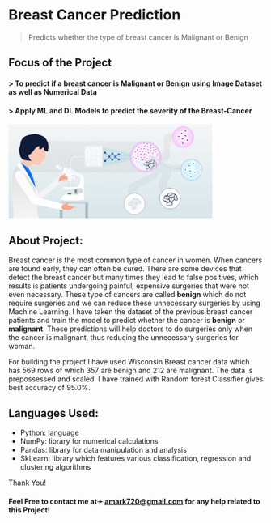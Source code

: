 # Breast Cancer Prediction
> Predicts whether the type of breast cancer is Malignant or Benign

## Focus of the Project
#### > To predict if a breast cancer is Malignant or Benign using Image Dataset as well as Numerical Data
#### > Apply ML and DL Models to predict the severity of the Breast-Cancer
<a href="" ><img src="https://github.com/amark720/Data-Science-Projects/blob/master/Deep%20Learning%20Projects/Breast%20cancer%20Detection/Screenshot.png" width=80% height=40% > </a>


## About Project:

Breast cancer is the most common type of cancer in women. When cancers are found early, they can often be cured. 
There are some devices that detect the breast cancer but many times they lead to false positives, which results 
is patients undergoing painful, expensive surgeries that were not even necessary. These type of cancers are called 
**benign** which do not require surgeries and we can reduce these unnecessary surgeries by using Machine Learning. 
I have taken the dataset of the previous breast cancer patients and train the model to predict whether the cancer is **benign** or **malignant**. These predictions will help doctors to do surgeries only when the cancer is malignant, thus reducing the unnecessary surgeries for woman. 

For building the project I have used Wisconsin Breast cancer data which has 569 rows of which 357 are benign and 212 are malignant. 
The data is prepossessed and scaled. I have trained with Random forest Classifier gives best accuracy of 95.0%.

## Languages Used:

  * Python: language
  * NumPy: library for numerical calculations
  * Pandas: library for data manipulation and analysis
  * SkLearn: library which features various classification, regression and clustering algorithms

  Thank You!

#### Feel Free to contact me at➛ amark720@gmail.com for any help related to this Project!
